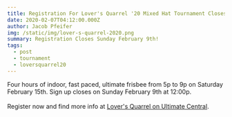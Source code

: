 ```yaml
---
title: Registration For Lover's Quarrel '20 Mixed Hat Tournament Closes Soon!
date: 2020-02-07T04:12:00.000Z
author: Jacob Pfeifer
img: /static/img/lover-s-quarrel-2020.png
summary: Registration Closes Sunday February 9th!
tags:
  - post
  - tournament
  - loversquarrel20
---
```

Four hours of indoor, fast paced, ultimate frisbee from 5p to 9p on Saturday February 15th. Sign up closes on Sunday February 9th at 12:00p.\
\
Register now and find more info at [Lover's Quarrel on Ultimate Central](https://ultimatecentral.com/e/lovers-quarrel-2020).